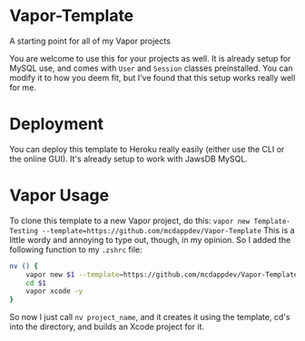 # Vapor-Template
A starting point for all of my Vapor projects

You are welcome to use this for your projects as well. It is already setup for MySQL use, and comes with `User` and `Session` classes preinstalled. You can modify it to how you deem fit, but I've found that this setup works really well for me.

# Deployment
You can deploy this template to Heroku really easily (either use the CLI or the online GUI). It's already setup to work with JawsDB MySQL.

# Vapor Usage
To clone this template to a new Vapor project, do this: `vapor new Template-Testing --template=https://github.com/mcdappdev/Vapor-Template` This is a little wordy and annoying to type out, though, in my opinion. So I added the following function to my `.zshrc` file:

```bash
nv () {
    vapor new $1 --template=https://github.com/mcdappdev/Vapor-Template
    cd $1
    vapor xcode -y
}
```

So now I just call `nv project_name`, and it creates it using the template, cd's into the directory, and builds an Xcode project for it.
